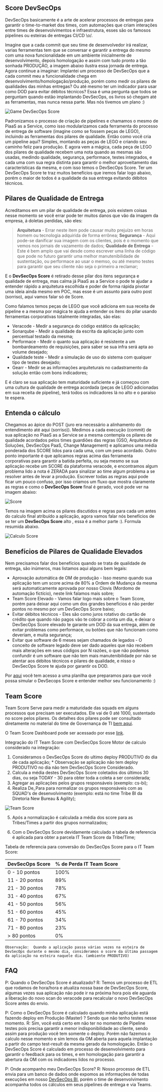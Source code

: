 ## Score DevSecOps

DevSecOps basicamente é a arte de acelerar processos de entregas para garantir o time-to-market dos times, com automações que criam interações entre times de desenvolvimentos e infraestrutura, esses são os famosos pipelines ou esteiras de entregas CI/CD \o/. 

Imagine que a cada commit que seu time de desenvolvedor irá realizar, varias ferramentas tem que se conversar e garantir a entrega do mesmo com uma nova funcionalidade em um ambiente inicialmente de desenvolvimento, depois homologação e assim com tudo pronto a tão sonhada PRODUÇÃO, a imagem abaixo ilustra essa jornada de entrega. Agora continue a imaginar: Implantei um processo de DevSecOps que a cada commit meu a funcionalidade chega em desenvolvimento/homologação/produção, porém como medir os pilares de qualidades das minhas entregas? Ou até mesmo ter um indicador para usar como DOD para evitar débitos técnicos? Essa é uma pergunta que todos se perguntam quando estão implantando DevSecOps, os livros só chegam até as ferramentas, mas nunca nessa parte. Mas nós tivemos um plano :)

![Game DevSecOps Score](imgs/devsecops_score.png)

Padronizamos o processo de criação de pipelines e chamamos o mesmo de PiaaS as a Service, como isso modularizamos cada ferramenta do processo de entrega de software (imagine como se fossem peças de LEGO), incluindo as ferramentas dos pilares de qualidade. Então como você cria um pipeline aqui? Simples, montando as peças de LEGO e criando seu caminho feliz para produção. E agora vem a mágica, cada peça de LEGO dos pilares de qualidade recebem uma nota quando as mesmas são usadas, medindo qualidade, segurança, performace, testes integrados, e cada uma com sua regra distinta para garantir o melhor aproveitamento das características da mesma, e com isso temos o DevSecOps Score.  Ter um DevSecOps Score te traz muitos benefícios que iremos falar logo abaixo, porém o maior de todos é a qualidade da sua entrega evitando débitos técnicos.  

## Pilares de Qualidade de Entrega

Acreditamos em um pilar de qualidade de entrega, pois existem coisas nesse momento se você errar pode ter muitos danos que vão da imagem da empresa, á doletas perdidas, são eles:

> <b>Arquitetura</b> - Errar neste item pode causar muito prejuízo em horas homem ou tecnologia adquirida de forma errônea;
<b>Segurança</b> - Aqui pode-se danificar sua imagem com os clientes, pois é o momento que vemos nos jornais de vazamento de dados;
<b>Qualidade de Entrega</b> - Este é bem amplo que vai desde como escrever uma linha de código que pode no futuro garantir uma melhor manutenibilidade de sustentação, ou performace ao usar o memso, ou até mesmo testes para garantir que seu cliente não seja o primeiro a reclamar;

E o <b>DevSecOps Score</b> é retirado desse pilar dos itens segurança e qualidade de entrega, mas calma já PiaaS as a Service o pode te ajudar a entender rápido a arquitetura escolhida e poder de forma rápida pivotar uma ideia ainda mesmo em POC, mas esse é um assunto para outro post (sorriso), aqui vamos falar só de Score. 

Como falamos temos peças de LEGO que você adiciona em sua receita de pipeline e a mesma por mágica te ajuda a entender os itens do pilar usando ferramentas corporativas totalmente integradas, são elas:

* Veracode - Medir a segurança do código estático da aplicação;
* Sonarqube - Medir a qualidade da escrita da aplicação junto com percentual testado da mesma;
* Performace - Medir o quanto sua aplicação é resistente a um bombardeamento de requisições, para saber se sua infra será apta ao volume desejado;
* Qualidade teste - Medir a simulação de uso do sistema com qualquer tipo de testes desejado;
* Gearr - Medir se as informações arquiteturais no cadastramento da solução então com bons indicadores;

E é claro se sua aplicação tem maturidade suficiente e já começou com uma cultura de qualidade de entrega acordada (peças de LEGO adicionadas em sua receita de pipeline), terá todos os indicadores lá no alto e o paraíso te espera.

## Entenda o cálculo

Chegamos ao ápice do POST (juro era necessário a alinhamento do entendimento até aqui (sorriso)).  Medimos a cada execução (commit) de sua aplicação no PiaaS as a Service se a mesma contempla os pilares de qualidade acordados pelos times guardiões das regras (GSO, Arquitetura de Soluções, DevSecOps PaaS, Change Management) e aplicamos uma média ponderada dos SCORE lidos para cada uma, com um peso acordado. Outro ponto importante é que aplicamos regras acima das ferramenta corporativas para garantir a batida perfeita, ou seja mesmo se sua aplicação recebe um SCORE da plataforma veracode, e encontramos algum problema lido a nota é ZERADA para sinalizar ao time algum problema a se resolver antes de levar a produção. Escrever todas as regras aqui pode ficar um pouco confuso, por isso criamos um fluxo que mostra claramente as regras e como o <b>DevSecOps Score</b> final é gerado, você pode ver na imagem abaixo:

![Score](imgs/score_devsecops.png)

Temos na imagem acima os pilares discutidos e regras para cada um antes do calculo final atribuído a aplicação, agora vamos falar nós benefícios de se ter um <b>DevSecOps Score</b> alto , essa é a melhor parte :). Formula resumida abaixo. 

![Calculo Score](imgs/calculo_score.png)

## Benefícios de Pilares de Qualidade Elevados

Nem precisamos falar dos benefícios quando se trata de qualidade de entrega, são inúmeros, mas listamos aqui alguns bem legais:

* Aprovação automática de OM de produção - Isso mesmo quando sua aplicação tem um score acima de 80% a Ordem de Mudança da mesma será automaticamente aprovada por nosso Clovis (Mordomo de automação fictício), neste link falamos mais sobre;
* Team Score Elevado - Vamos falar logo mais sobre o Team Score, porém para deixar aqui como um dos grandes benefícios é não perder pontos no mesmo por um DevSecOps Score baixo;
* Evitar débitos técnicos - Eles são como juros rotativo do cartão de crédito que quando não pagos vão te cobrar a conta um dia, e deixar o DevSecOps Score elevado te garante um DOD da sua entrega, além de evitar problemas como performace, ou botões que não funcionam como deveriam, e muita segurança;
* Evitar que software de 6 meses sejam chamados de legados - O conceito de software legado deve ser dado aqueles que não recebem mais alterações em seus códigos por N razões, o que não podemos confundir é um software que não tem mais manutenibilidade por não se atentar aos débitos técnicos e pilares de qualidade, e nisso o DevSecOps Score te ajuda por garantir os DOD.

Por [aqui](https://pages.experian.local/download/attachments/776926149/calculo-score-devops.xlsx?version=1&modificationDate=1602017174161&api=v2) você tem acesso a uma planilha que preparamos para que você possa simular o DevSecops Score e entender melhor seu funcionamento :)

## Team Score

Team Score Serve para medir a maturidade das squads em alguns processos que precisam ser executados. Ele vai de 0 até 1000, sustentado no score pelos pilares. Os detalhes dos pilares pode ser consultado diretamente no material do time de Governança de TI [bem aqui](http://portalti/governancati/processosti/gestaoriscos/Documentos%20Compartilhados/Analytics/Team%20Score/Team%20Score%20-%20C%C3%A1lculos.pdf).

O Team Score Dashboard pode ser acessado por esse [link](http://portalti/governancati/processosti/gestaoriscos/Documentos%20Compartilhados/Analytics/Team%20Score/Team%20Score.twbx).

Integração do IT Team Score com DevSecOps Score
Motor de calculo considerado na integração:

1) Consideramos o DevSecOps Score do ultimo deploy PRODUTIVO do dia de cada aplicação;  * Observação se aplicação não tem deploy PRODUTIVO no dia não tem DevSecOps Score Considerado.
2) Calcula a média destes DevSecOps Score coletados dos últimos 30 dias, ou seja TODAY - 30 para obter toda a coleta a ser considerada;
3) Agregar as aplicações pelos grupos responsáveis (exemplo: cs-bi);
4) Realiza De_Para para normalizar os grupos responsáveis com as SQUAD's de desenvolvimento (exemplo: está no time Tribe BI da Diretoria New Bureau & Agility);

![Team Score](imgs/team_score.png)

5) Após a normalização é calculada a média dos score para as Tribes/Times a partir dos grupos normalizados;

6) Com o DevSecOps Score devidamente calculado a  tabela de referencia é aplicada para obter a parcela IT Team Score da Tribe/Time;

Tabela de referencia para conversão do DevSecOps Score para o IT Team Score:

| DevSecOps Score                                                                     | % de Perda IT Team Score |
|-------------------------------------------------------------------------------------|--------------------------|
| 0 - 10 pontos                                                                       | 100%                     |
| 11 - 20 pontos                                                                      | 89%                      |
| 21 - 30 pontos                                                                      | 78%                      |
| 31 - 40 pontos                                                                      | 67%                      |
| 41 - 50 pontos                                                                      | 56%                      |
| 51 - 60 pontos                                                                      | 45%                      |
| 61 - 70 pontos                                                                      | 34%                      |
| 71 - 80 pontos                                                                      | 23%                      |
| > 80 pontos                                                                         | 0%                       |


`Observação:  Quando a aplicação passa várias vezes na esteira de DevSecOps durante o mesmo dia, consideramos o score da última passagem da aplicação na esteira naquele dia. (ambiente PRODUTIVO)`

## FAQ

P: Quando o DevSecOps Score  é atualizado?
R: Temos um processo de ETL que rodamos de hora/hora e atualiza nossa base de DevSecOps Score, algumas vezes sua aplicação não pode ir na próxima hora pois ele aguarda a liberação do novo scan do veracode para recalcular o novo DevSecOps Score antes do envio.

P: Como o DevSecOps Score é calculado quando minha aplicação está fazendo deploy em Produção (Master) ? Sendo que não tenho testes nesse momento.
R: Sim, você está certo em não ter no momento de Pipeline testes pois precisa garantir a menor indisponibilidade ao cliente, sendo assim para produção você tem somente o deploy. Porém não fazemos o calculo nesse momento e sim lemos da OM aberta para aquela implantação a partir do campo test-result da mesma gerado da homologação. Então o DevSecOps Score é calculado em processo de desenvolvimento para garantir o feedback para os times, e em homologação para garantir a abertura da OM com os indicadores lidos no processo. 

P: Onde acompanho meu DevSecOps Score?
R: Nosso processo de ETL envia para um banco de dados onde expomos as informações de todas execuções em nosso [DevSecOps BI](http://spobrmetabasebi:3000/public/dashboard/fce3e9be-0e3d-4e0f-a19a-4f13948b63af), porém o time de desenvolvimento acompanha todos os cálculos em seus pipelines de entrega e via Teams. 